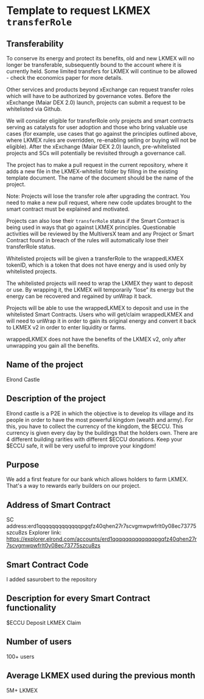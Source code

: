 # Template to request LKMEX `transferRole`

## Transferability

To conserve its energy and protect its benefits, old and new LKMEX will no longer be transferable, subsequently bound to
the account where it is currently held. Some limited transfers for LKMEX will continue to be allowed - check the 
economics paper for more details.

Other services and products beyond xExchange can request transfer roles which will have to be authorized by governance 
votes. Before the xExchange (Maiar DEX 2.0) launch, projects can submit a request to be whitelisted via Github.

We will consider eligible for transferRole only projects and smart contracts serving as catalysts for user adoption and 
those who bring valuable use cases (for example, use cases that go against the principles outlined above, where LKMEX 
rules are overridden, re-enabling selling or buying will not be eligible). After the xExchange (Maiar DEX 2.0) launch, 
pre-whitelisted projects and SCs will potentially be revisited through a governance call.

The project has to make a pull request in the current repository, where it adds a new file in the LKMEX-whitelist 
folder by filling in the existing template document. The name of the document should be the name of the project.

Note: Projects will lose the transfer role after upgrading the contract. You need to make a new pull request, where 
new code updates brought to the smart contract must be explained and motivated.

Projects can also lose their `transferRole` status if the Smart Contract is being used in ways that go against LKMEX 
principles. Questionable activities will be reviewed by the MultiversX team and any Project or Smart Contract found in 
breach of the rules will automatically lose their transferRole status.

Whitelisted projects will be given a transferRole to the wrappedLKMEX tokenID, which is a token that does not 
have energy and is used only by whitelisted projects. 

The whitelisted projects will need to wrap the LKMEX they want to deposit or use. By wrapping it, the LKMEX will 
temporarily “lose” its energy but the energy can be recovered and regained by unWrap it back.

Projects will be able to use the wrappedLKMEX to deposit and use in the whitelisted Smart Contracts. Users who will
get/claim wrappedLKMEX and will need to unWrap it in order to gain its original energy and convert it back  to LKMEX v2 
in order to enter liquidity or farms.

wrappedLKMEX does not have the benefits of the LKMEX v2, only after unwrapping you gain all the benefits.

## Name of the project
Elrond Castle

## Description of the project
Elrond castle is a P2E in which the objective is to develop its village and its people in order to have the most powerful kingdom (wealth and army). For this, you have to collect the currency of the kingdom, the $ECCU. This currency is given every day by the buildings that the holders own. There are 4 different building rarities with different $ECCU donations. Keep your $ECCU safe, it will be very useful to improve your kingdom!

## Purpose
We add a first feature for our bank which allows holders to farm LKMEX. That's a way to rewards early builders on our project.

## Address of Smart Contract
SC address:erd1qqqqqqqqqqqqqpgqfz40qhen27r7scvgmwpwfrlt0y08ec73775szcu8zs
Explorer link: https://explorer.elrond.com/accounts/erd1qqqqqqqqqqqqqpgqfz40qhen27r7scvgmwpwfrlt0y08ec73775szcu8zs

## Smart Contract Code
I added sasurobert to the repository

## Description for every Smart Contract functionality
$ECCU Deposit
LKMEX Claim

## Number of users
100+ users

## Average LKMEX used during the previous month
5M+ LKMEX
